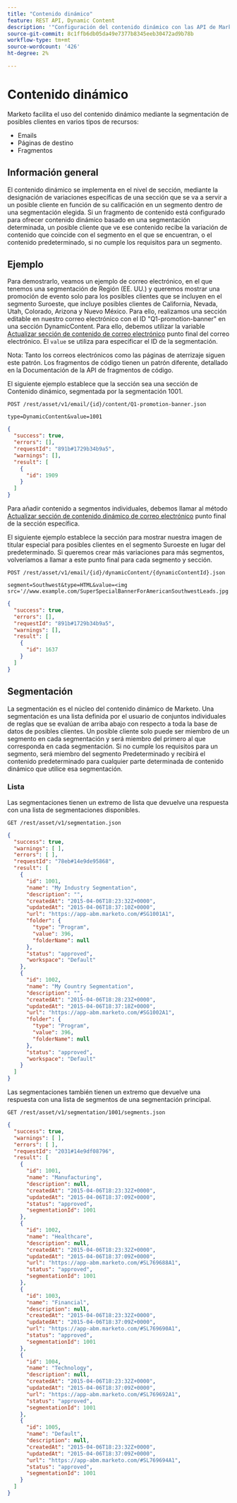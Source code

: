 ```yaml
---
title: "Contenido dinámico"
feature: REST API, Dynamic Content
description: '"Configuración del contenido dinámico con las API de Marketo".'
source-git-commit: 8c1ffb6db05da49e7377b8345eeb30472ad9b78b
workflow-type: tm+mt
source-wordcount: '426'
ht-degree: 2%

---
```



# Contenido dinámico

Marketo facilita el uso del contenido dinámico mediante la segmentación de posibles clientes en varios tipos de recursos:

- Emails
- Páginas de destino
- Fragmentos

## Información general

El contenido dinámico se implementa en el nivel de sección, mediante la designación de variaciones específicas de una sección que se va a servir a un posible cliente en función de su calificación en un segmento dentro de una segmentación elegida. Si un fragmento de contenido está configurado para ofrecer contenido dinámico basado en una segmentación determinada, un posible cliente que ve ese contenido recibe la variación de contenido que coincide con el segmento en el que se encuentran, o el contenido predeterminado, si no cumple los requisitos para un segmento.

## Ejemplo

Para demostrarlo, veamos un ejemplo de correo electrónico, en el que tenemos una segmentación de Región (EE. UU.) y queremos mostrar una promoción de evento solo para los posibles clientes que se incluyen en el segmento Suroeste, que incluye posibles clientes de California, Nevada, Utah, Colorado, Arizona y Nuevo México. Para ello, realizamos una sección editable en nuestro correo electrónico con el ID &quot;Q1-promotion-banner&quot; en una sección DynamicContent. Para ello, debemos utilizar la variable [Actualizar sección de contenido de correo electrónico](https://developer.adobe.com/marketo-apis/api/asset/#tag/Emails/operation/updateEmailComponentContentUsingPOST) punto final del correo electrónico. El `value` se utiliza para especificar el ID de la segmentación.

Nota: Tanto los correos electrónicos como las páginas de aterrizaje siguen este patrón. Los fragmentos de código tienen un patrón diferente, detallado en la Documentación de la API de fragmentos de código.

El siguiente ejemplo establece que la sección sea una sección de Contenido dinámico, segmentada por la segmentación 1001.

```
POST /rest/asset/v1/email/{id}/content/Q1-promotion-banner.json
```

```
type=DynamicContent&value=1001
```

```json
{
  "success": true,
  "errors": [],
  "requestId": "891b#1729b34b9a5",
  "warnings": [],
  "result": [
    {
      "id": 1909
    }
  ]
}
```

Para añadir contenido a segmentos individuales, debemos llamar al método [Actualizar sección de contenido dinámico de correo electrónico](https://developer.adobe.com/marketo-apis/api/asset/#tag/Emails/operation/updateEmailDynamicContentUsingPOST) punto final de la sección específica.

El siguiente ejemplo establece la sección para mostrar nuestra imagen de titular especial para posibles clientes en el segmento Suroeste en lugar del predeterminado. Si queremos crear más variaciones para más segmentos, volveríamos a llamar a este punto final para cada segmento y sección.

```
POST /rest/asset/v1/email/{id}/dynamicContent/{dynamicContentId}.json
```

```
segment=Southwest&type=HTML&value=<img src='//www.example.com/SuperSpecialBannerForAmericanSouthwestLeads.jpg'/>
```

```json
{
  "success": true,
  "errors": [],
  "requestId": "891b#1729b34b9a5",
  "warnings": [],
  "result": [
    {
      "id": 1637
    }
  ]
}
```

## Segmentación

La segmentación es el núcleo del contenido dinámico de Marketo. Una segmentación es una lista definida por el usuario de conjuntos individuales de reglas que se evalúan de arriba abajo con respecto a toda la base de datos de posibles clientes. Un posible cliente solo puede ser miembro de un segmento en cada segmentación y será miembro del primero al que corresponda en cada segmentación. Si no cumple los requisitos para un segmento, será miembro del segmento Predeterminado y recibirá el contenido predeterminado para cualquier parte determinada de contenido dinámico que utilice esa segmentación.

### Lista

Las segmentaciones tienen un extremo de lista que devuelve una respuesta con una lista de segmentaciones disponibles.

```
GET /rest/asset/v1/segmentation.json
```

```json
{
  "success": true,
  "warnings": [ ],
  "errors": [ ],
  "requestId": "78eb#14e9de95868",
  "result": [
    {
      "id": 1001,
      "name": "My Industry Segmentation",
      "description": "",
      "createdAt": "2015-04-06T18:23:32Z+0000",
      "updatedAt": "2015-04-06T18:37:10Z+0000",
      "url": "https://app-abm.marketo.com/#SG1001A1",
      "folder": {
        "type": "Program",
        "value": 396,
        "folderName": null
      },
      "status": "approved",
      "workspace": "Default"
    },
    {
      "id": 1002,
      "name": "My Country Segmentation",
      "description": "",
      "createdAt": "2015-04-06T18:28:23Z+0000",
      "updatedAt": "2015-04-06T18:37:18Z+0000",
      "url": "https://app-abm.marketo.com/#SG1002A1",
      "folder": {
        "type": "Program",
        "value": 396,
        "folderName": null
      },
      "status": "approved",
      "workspace": "Default"
    }
  ]
}
```

Las segmentaciones también tienen un extremo que devuelve una respuesta con una lista de segmentos de una segmentación principal.

```
GET /rest/asset/v1/segmentation/1001/segments.json
```

```json
{
  "success": true,
  "warnings": [ ],
  "errors": [ ],
  "requestId": "2031#14e9df08796",
  "result": [
    {
      "id": 1001,
      "name": "Manufacturing",
      "description": null,
      "createdAt": "2015-04-06T18:23:32Z+0000",
      "updatedAt": "2015-04-06T18:37:09Z+0000",
      "status": "approved",
      "segmentationId": 1001
    },
    {
      "id": 1002,
      "name": "Healthcare",
      "description": null,
      "createdAt": "2015-04-06T18:23:32Z+0000",
      "updatedAt": "2015-04-06T18:37:09Z+0000",
      "url": "https://app-abm.marketo.com/#SL769688A1",
      "status": "approved",
      "segmentationId": 1001
    },
    {
      "id": 1003,
      "name": "Financial",
      "description": null,
      "createdAt": "2015-04-06T18:23:32Z+0000",
      "updatedAt": "2015-04-06T18:37:09Z+0000",
      "url": "https://app-abm.marketo.com/#SL769690A1",
      "status": "approved",
      "segmentationId": 1001
    },
    {
      "id": 1004,
      "name": "Technology",
      "description": null,
      "createdAt": "2015-04-06T18:23:32Z+0000",
      "updatedAt": "2015-04-06T18:37:09Z+0000",
      "url": "https://app-abm.marketo.com/#SL769692A1",
      "status": "approved",
      "segmentationId": 1001
    },
    {
      "id": 1005,
      "name": "Default",
      "description": null,
      "createdAt": "2015-04-06T18:23:32Z+0000",
      "updatedAt": "2015-04-06T18:37:09Z+0000",
      "url": "https://app-abm.marketo.com/#SL769694A1",
      "status": "approved",
      "segmentationId": 1001
    }
  ]
}
```
